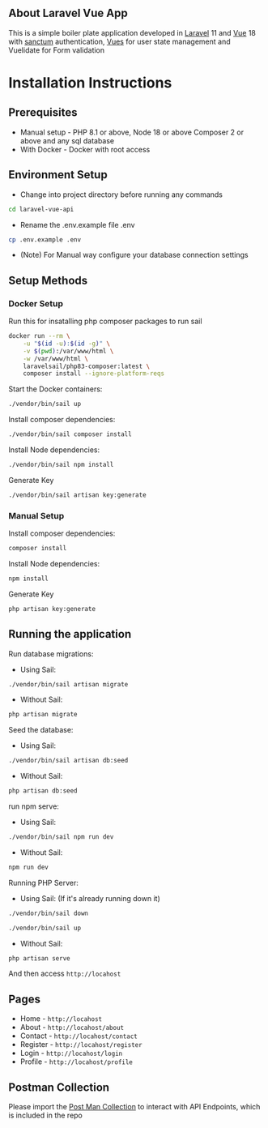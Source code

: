 
## About Laravel Vue App

This is a simple boiler plate application developed in [Laravel](https://laravel.com/) 11 and [Vue](https://vuejs.org/) 18 with [sanctum](https://laravel.com/docs/11.x/sanctum) authentication, [Vues](https://vuex.vuejs.org/) for user state management and Vuelidate for Form validation

# Installation Instructions

## Prerequisites
- Manual setup - PHP 8.1 or above, Node 18 or above Composer 2 or above and any sql database
- With Docker - Docker with root access

## Environment Setup
- Change into project directory before running any commands
```bash
cd laravel-vue-api
```
  
- Rename the .env.example file .env
```bash
cp .env.example .env
```

- (Note) For Manual way configure your database connection settings

## Setup Methods

### Docker Setup
Run this for insatalling php composer packages to run sail

```bash
docker run --rm \
    -u "$(id -u):$(id -g)" \
    -v $(pwd):/var/www/html \
    -w /var/www/html \
    laravelsail/php83-composer:latest \
    composer install --ignore-platform-reqs
```


Start the Docker containers:
```bash
./vendor/bin/sail up
```

Install composer dependencies:
```bash
./vendor/bin/sail composer install
```

Install Node dependencies:
```bash
./vendor/bin/sail npm install
```
  
Generate Key
```bash
./vendor/bin/sail artisan key:generate
```
  
### Manual Setup

Install composer dependencies:
```bash 
composer install
```

Install Node dependencies:
```bash 
npm install
```

Generate Key
```bash 
php artisan key:generate
```

## Running the application

Run database migrations:
- Using Sail: 
```bash
./vendor/bin/sail artisan migrate
```
- Without Sail: 
```bash
php artisan migrate
```
  
Seed the database:
- Using Sail: 
```bash
./vendor/bin/sail artisan db:seed
```
- Without Sail: 
```bash
php artisan db:seed
```

run npm serve:
- Using Sail: 
```bash
./vendor/bin/sail npm run dev
```
- Without Sail: 
```bash
npm run dev
```
  
Running PHP Server:
- Using Sail: (If it's already running down it)
```bash
./vendor/bin/sail down
```
```bash
./vendor/bin/sail up
```
- Without Sail: 
```bash
php artisan serve
```

And then access `http://locahost`

## Pages
- Home - `http://locahost`
- About - `http://locahost/about`
- Contact - `http://locahost/contact`
- Register - `http://locahost/register`
- Login - `http://locahost/login`
- Profile - `http://locahost/profile`

## Postman Collection
Please import the [Post Man Collection](https://raw.githubusercontent.com/HariK77/laravel-vue-app/main/Laravel%20React%20App.postman_collection.json) to interact with API Endpoints, which is included in the repo

